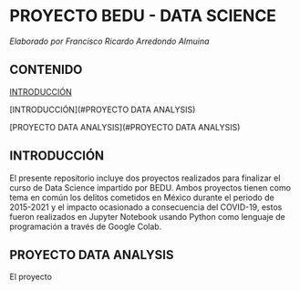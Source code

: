 # PROYECTO BEDU - DATA SCIENCE
*Elaborado por Francisco Ricardo Arredondo Almuina*

## CONTENIDO

[INTRODUCCIÓN](#INTRODUCCIÓN)

[INTRODUCCIÓN](#PROYECTO DATA ANALYSIS)

[PROYECTO DATA ANALYSIS](#PROYECTO DATA ANALYSIS)

## INTRODUCCIÓN
El presente repositorio incluye dos proyectos realizados para finalizar el curso de Data Science impartido por BEDU. Ambos proyectos tienen como tema en común los delitos cometidos en México durante el periodo de 2015-2021 y el impacto ocasionado a consecuencia del COVID-19, estos fueron realizados en Jupyter Notebook usando Python como lenguaje de programación a través de Google Colab. 

## PROYECTO DATA ANALYSIS
El proyecto

